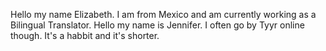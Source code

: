 Hello my name Elizabeth. I am from Mexico and am currently working as a Bilingual Translator.
Hello my name is Jennifer. I often go by Tyyr online though. It's a habbit and it's shorter.